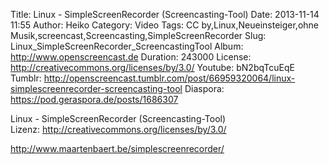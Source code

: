 Title: Linux - SimpleScreenRecorder (Screencasting-Tool)
Date: 2013-11-14 11:55
Author: Heiko
Category: Video
Tags: CC by,Linux,Neueinsteiger,ohne Musik,screencast,Screencasting,SimpleScreenRecorder
Slug: Linux_SimpleScreenRecorder_ScreencastingTool
Album: http://www.openscreencast.de
Duration: 243000
License: http://creativecommons.org/licenses/by/3.0/
Youtube: bN2bqTcuEqE
Tumblr: http://openscreencast.tumblr.com/post/66959320064/linux-simplescreenrecorder-screencasting-tool
Diaspora: https://pod.geraspora.de/posts/1686307

Linux - SimpleScreenRecorder (Screencasting-Tool)  
Lizenz: <http://creativecommons.org/licenses/by/3.0/>  
  
<http://www.maartenbaert.be/simplescreenrecorder/>

